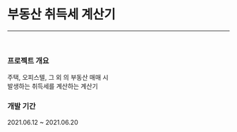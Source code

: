 <h1>부동산 취득세 계산기</h1>
<hr>
<br>
<h3>프로젝트 개요</h3>
주택, 오피스텔, 그 외 의 부동산 매매 시
<br>
발생하는 취득세를 계산하는 계산기

<br>
<h3>개발 기간</h3>
2021.06.12 ~ 2021.06.20


